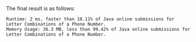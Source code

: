 The final result is as follows:

```
Runtime: 2 ms, faster than 18.11% of Java online submissions for Letter Combinations of a Phone Number.
Memory Usage: 36.3 MB, less than 99.42% of Java online submissions for Letter Combinations of a Phone Number.
```
